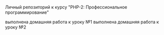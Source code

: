 Личный репозиторий к курсу "PHP-2: Профессиональное программирование"

выполнена домашняя работа к уроку №1
выполнена домашняя работа к уроку №2